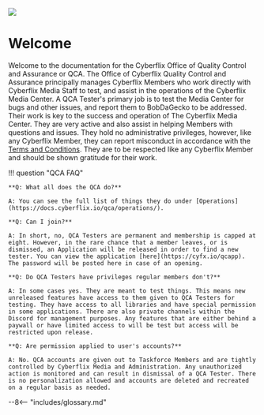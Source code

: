 ![](https://www.cyberflix.io/archive/assets/images/Titles/Cyberflix-QCA-Light.png)

# Welcome
Welcome to the documentation for the Cyberflix Office of Quality Control and Assurance or QCA. The Office of Cyberflix Quality Control and Assurance principally manages Cyberflix Members who work directly with Cyberflix Media Staff to test, and assist in the operations of the Cyberflix Media Center. A QCA Tester's primary job is to test the Media Center for bugs and other issues, and report them to BobDaGecko to be addressed. Their work is key to the success and operation of The Cyberflix Media Center. They are very active and also assist in helping Members with questions and issues. They hold no administrative privileges, however, like any Cyberflix Member, they can report misconduct in accordance with the [Terms and Conditions](https://docs.cyberflix.io/about/terms-and-conditions). They are to be respected like any Cyberflix Member and should be shown gratitude for their work.

!!! question "QCA FAQ"

    **Q: What all does the QCA do?**

    A: You can see the full list of things they do under [Operations](https://docs.cyberflix.io/qca/operations/).

    **Q: Can I join?**

    A: In short, no, QCA Testers are permanent and membership is capped at eight. However, in the rare chance that a member leaves, or is dismissed, an Application will be released in order to find a new tester. You can view the application [here](https://cyfx.io/qcapp). The password will be posted here in case of an opening.

    **Q: Do QCA Testers have privileges regular members don't?**

    A: In some cases yes. They are meant to test things. This means new unreleased features have access to them given to QCA Testers for testing. They have access to all libraries and have special permission in some applications. There are also private channels within the Discord for management purposes. Any features that are either behind a paywall or have limited access to will be test but access will be restricted upon release.

    **Q: Are permission applied to user's accounts?**

    A: No. QCA accounts are given out to Taskforce Members and are tightly controlled by Cyberflix Media and Administration. Any unauthorized action is monitored and can result in dismissal of a QCA Tester. There is no personalization allowed and accounts are deleted and recreated on a regular basis as needed.

--8<-- "includes/glossary.md"
